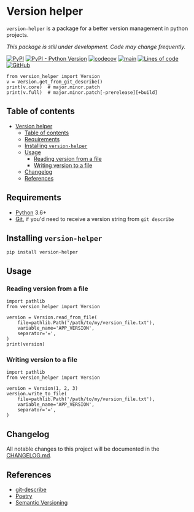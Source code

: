 # Version helper

`version-helper` is a package for a better version management in python projects.

_This package is still under development. Code may change frequently._

[![PyPI](https://img.shields.io/pypi/v/version-helper)][version-helper-pypi]
[![PyPI - Python Version](https://img.shields.io/pypi/pyversions/version-helper)][version-helper-pypi]
[![codecov](https://codecov.io/gh/dl6nm/version-helper/branch/main/graph/badge.svg?token=WNOMQ28E5J)](https://codecov.io/gh/dl6nm/version-helper)
[![main](https://github.com/dl6nm/version-helper/actions/workflows/main.yml/badge.svg)](https://github.com/dl6nm/version-helper/actions/workflows/workflow.yml)
[![Lines of code](https://img.shields.io/tokei/lines/github/dl6nm/version-helper)][version-helper-github]
[![GitHub](https://img.shields.io/github/license/dl6nm/version-helper)](https://github.com/dl6nm/version-helper/blob/main/LICENSE.md)

    from version_helper import Version
    v = Version.get_from_git_describe()
    print(v.core)  # major.minor.patch
    print(v.full)  # major.minor.patch[-prerelease][+build]

## Table of contents

- [Version helper](#version-helper)
  - [Table of contents](#table-of-contents)
  - [Requirements](#requirements)
  - [Installing `version-helper`](#installing-version-helper)
  - [Usage](#usage)
    - [Reading version from a file](#reading-version-from-a-file)
    - [Writing version to a file](#writing-version-to-a-file)
  - [Changelog](#changelog)
  - [References](#references)

## Requirements

- [Python][python] 3.6+
- [Git][git], if you'd need to receive a version string from `git describe`

## Installing `version-helper`

    pip install version-helper

## Usage

### Reading version from a file

    import pathlib
    from version_helper import Version
    
    version = Version.read_from_file(
        file=pathlib.Path('/path/to/my/version_file.txt'),
        variable_name='APP_VERSION',
        separator='=',
    )
    print(version)

### Writing version to a file

    import pathlib
    from version_helper import Version
    
    version = Version(1, 2, 3)
    version.write_to_file(
        file=pathlib.Path('/path/to/my/version_file.txt'),
        variable_name='APP_VERSION',
        separator='=',
    )

## Changelog

All notable changes to this project will be documented in the [CHANGELOG.md](CHANGELOG.md).

## References

- [git-describe](https://git-scm.com/docs/git-describe)
- [Poetry](https://python-poetry.org/)
- [Semantic Versioning](https://semver.org/)



[git]: https://git-scm.com/
[python]: https://www.python.org/

[version-helper-github]: https://github.com/dl6nm/version-helper/
[version-helper-pypi]: https://pypi.org/project/version-helper/
